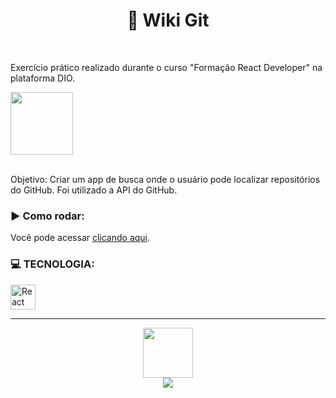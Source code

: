 <div align="center">
  <h1>🔎 Wiki Git</h1>
<br>
</div>
<div>
  <p>Exercício prático realizado durante o curso "Formação React Developer" na plataforma DIO. </p>
  <img height="100em" src="https://hermes.dio.me/tracks/68c81887-a1c2-440d-a7ea-7777bc10cd41.png">
  <br><br>
  <p> Objetivo: Criar um app de busca onde o usuário pode localizar repositórios do GitHub. Foi utilizado a API do GitHub. </p>
<h3>▶ Como rodar:</h3>
<div>
    <p>Você pode acessar <a href="https://wiki-git.vercel.app/">clicando aqui</a>.</p>
</div>
  <h3>💻 TECNOLOGIA:</h3>
  <img  alt="React" width="40" src="https://cdn.jsdelivr.net/gh/devicons/devicon/icons/react/react-original.svg">
</div>
<hr>
<div align="center">
    <a href="https://github.com/bncblnc"><img height="80" src="https://avatars.githubusercontent.com/u/108829137?v=4"></a>
   <br/><a href="https://www.linkedin.com/in/bncblnc/" target="_blank"><img src="https://img.shields.io/badge/-LinkedIn-%230077B5?style=for-the-badge&logo=linkedin&logoColor=white" target="_blank"></a>

</div>
